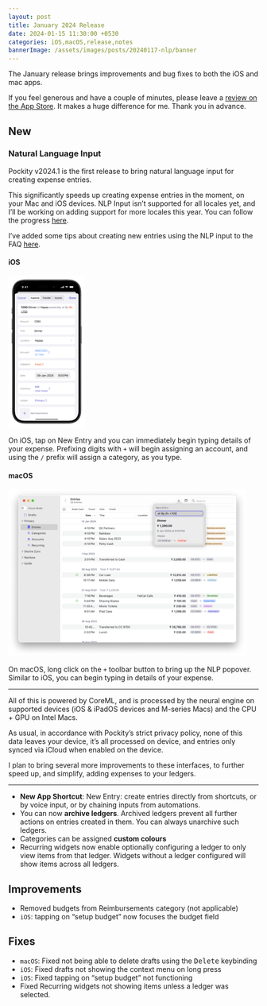 ```yaml
---
layout: post
title: January 2024 Release
date: 2024-01-15 11:30:00 +0530
categories: iOS,macOS,release,notes
bannerImage: /assets/images/posts/20240117-nlp/banner
---
```


The January release brings improvements and bug fixes to both the iOS and mac apps. 

If you feel generous and have a couple of minutes, please leave a [review on the App Store](https://apps.apple.com/app/id1475098830?action=write-review). It makes a huge difference for me. Thank you in advance.

## New 

### Natural Language Input

Pockity v2024.1 is the first release to bring natural language input for creating expense entries. 

This significantly speeds up creating expense entries in the moment, on your Mac and iOS devices. NLP Input isn’t supported for all locales yet, and I’ll be working on adding support for more locales this year. You can follow the progress [here](https://github.com/Pockity/tracker/issues/5).

I’ve added some tips about creating new entries using the NLP input to the FAQ [here]().

#### iOS 

<picture>
	<img src="/assets/images/posts/20240117-nlp/ios-nlp.png" srcset="/assets/images/posts/20240117-nlp/ios-nlp@2x.png 2x, /assets/images/posts/20240117-nlp/ios-nlp@3x.png 3x" width="155" height="306" alt="Pockity for iOS’ interface for creating new expense entry showcasing the new Natural Language input field"/>
</picture>

On iOS, tap on New Entry and you can immediately begin typing details of your expense. Prefixing digits with `+` will begin assigning an account, and using the `/` prefix will assign a category, as you type. 

#### macOS

<picture>
	<img src="/assets/images/posts/20240117-nlp/mac-nlp.png" srcset="/assets/images/posts/20240117-nlp/mac-nlp@2x.png 2x, /assets/images/posts/20240117-nlp/mac-nlp@3x.png 3x" width="480" height="338" alt="Pockity for macOS’ interface for creating new expense entry showcasing the new Natural Language input field"/>
</picture>

On macOS, long click on the `+` toolbar button to bring up the NLP popover. Similar to iOS, you can begin typing in details of your expense. 

---

All of this is powered by CoreML, and is processed by the neural engine on supported devices (iOS & iPadOS devices and M-series Macs) and the CPU + GPU on Intel Macs. 

As usual, in accordance with Pockity’s strict privacy policy, none of this data leaves your device, it’s all processed on device, and entries only synced via iCloud when enabled on the device. 

I plan to bring several more improvements to these interfaces, to further speed up, and simplify, adding expenses to your ledgers. 

---

- **New App Shortcut**: New Entry: create entries directly from shortcuts, or by voice input, or by chaining inputs from automations.
- You can now **archive ledgers**. Archived ledgers prevent all further actions on entries created in them. You can always unarchive such ledgers.
- Categories can be assigned **custom colours**
- Recurring widgets now enable optionally configuring a ledger to only view items from that ledger. Widgets without a ledger configured will show items across all ledgers.

## Improvements

- Removed budgets from Reimbursements category (not applicable)
- `iOS`: tapping on “setup budget” now focuses the  budget field

## Fixes

- `macOS`: Fixed not being able to delete drafts using the <kbd>Delete</kbd> keybinding
- `iOS`: Fixed drafts not showing the context menu on long press
- `iOS`: Fixed tapping on “setup budget” not functioning
- Fixed Recurring widgets not showing items unless a ledger was selected.

